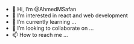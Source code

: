 - 👋 Hi, I’m @AhmedMSafan
- 👀 I’m interested in react and web development
- 🌱 I’m currently learning ...
- 💞️ I’m looking to collaborate on ...
- 📫 How to reach me ...

<!---
AhmedMSafan/AhmedMSafan is a ✨ special ✨ repository because its `README.md` (this file) appears on your GitHub profile.
You can click the Preview link to take a look at your changes.
--->
